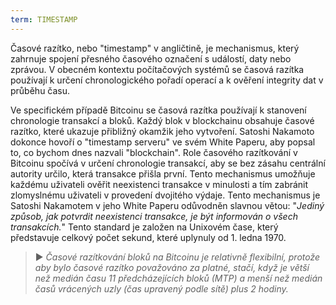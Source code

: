 ```yaml
---
term: TIMESTAMP
---
```


Časové razítko, nebo "timestamp" v angličtině, je mechanismus, který zahrnuje spojení přesného časového označení s událostí, daty nebo zprávou. V obecném kontextu počítačových systémů se časová razítka používají k určení chronologického pořadí operací a k ověření integrity dat v průběhu času.

Ve specifickém případě Bitcoinu se časová razítka používají k stanovení chronologie transakcí a bloků. Každý blok v blockchainu obsahuje časové razítko, které ukazuje přibližný okamžik jeho vytvoření. Satoshi Nakamoto dokonce hovoří o "timestamp serveru" ve svém White Paperu, aby popsal to, co bychom dnes nazvali "blockchain". Role časového razítkování v Bitcoinu spočívá v určení chronologie transakcí, aby se bez zásahu centrální autority určilo, která transakce přišla první. Tento mechanismus umožňuje každému uživateli ověřit neexistenci transakce v minulosti a tím zabránit zlomyslnému uživateli v provedení dvojitého výdaje. Tento mechanismus je Satoshi Nakamotem v jeho White Paperu odůvodněn slavnou větou: "*Jediný způsob, jak potvrdit neexistenci transakce, je být informován o všech transakcích.*" Tento standard je založen na Unixovém čase, který představuje celkový počet sekund, které uplynuly od 1. ledna 1970.

> ► *Časové razítkování bloků na Bitcoinu je relativně flexibilní, protože aby bylo časové razítko považováno za platné, stačí, když je větší než medián času 11 předcházejících bloků (MTP) a menší než medián časů vrácených uzly (čas upravený podle sítě) plus 2 hodiny.*